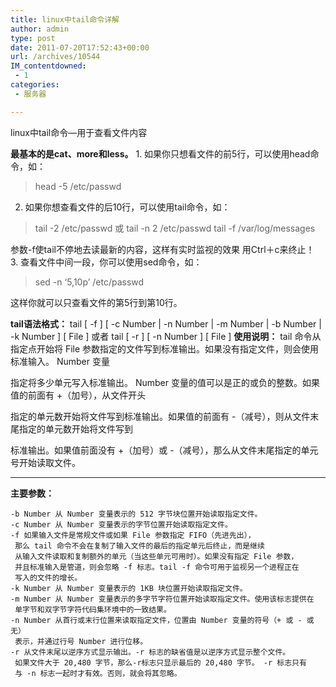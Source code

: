 ```yaml
---
title: linux中tail命令详解
author: admin
type: post
date: 2011-07-20T17:52:43+00:00
url: /archives/10544
IM_contentdowned:
 - 1
categories:
 - 服务器

---
```

linux中tail命令—用于查看文件内容

**最基本的是cat、more和less。**
1. 如果你只想看文件的前5行，可以使用head命令，如：

> head -5 /etc/passwd

2. 如果你想查看文件的后10行，可以使用tail命令，如：

> tail -2 /etc/passwd 或 tail -n 2 /etc/passwd
> tail -f /var/log/messages

参数-f使tail不停地去读最新的内容，这样有实时监视的效果 用Ctrl＋c来终止！
3. 查看文件中间一段，你可以使用sed命令，如：

> sed -n ‘5,10p’ /etc/passwd

这样你就可以只查看文件的第5行到第10行。

**tail语法格式：**
tail \[ -f \] \[ -c Number | -n Number | -m Number | -b Number | -k Number \] [ File ]
或者
tail \[ -r \] \[ -n Number \] [ File ]
**使用说明：**
tail 命令从指定点开始将 File 参数指定的文件写到标准输出。如果没有指定文件，则会使用标准输入。 Number 变量

指定将多少单元写入标准输出。 Number 变量的值可以是正的或负的整数。如果值的前面有 +（加号），从文件开头

指定的单元数开始将文件写到标准输出。如果值的前面有 -（减号），则从文件末尾指定的单元数开始将文件写到

标准输出。如果值前面没有 +（加号）或 -（减号），那么从文件末尾指定的单元号开始读取文件。
****

**主要参数：**

```
-b Number 从 Number 变量表示的 512 字节块位置开始读取指定文件。
-c Number 从 Number 变量表示的字节位置开始读取指定文件。
-f 如果输入文件是常规文件或如果 File 参数指定 FIFO（先进先出），
 那么 tail 命令不会在复制了输入文件的最后的指定单元后终止，而是继续
 从输入文件读取和复制额外的单元（当这些单元可用时）。如果没有指定 File 参数，
 并且标准输入是管道，则会忽略 -f 标志。tail -f 命令可用于监视另一个进程正在
 写入的文件的增长。
-k Number 从 Number 变量表示的 1KB 块位置开始读取指定文件。
-m Number 从 Number 变量表示的多字节字符位置开始读取指定文件。使用该标志提供在
 单字节和双字节字符代码集环境中的一致结果。
-n Number 从首行或末行位置来读取指定文件，位置由 Number 变量的符号（+ 或 - 或无）
 表示，并通过行号 Number 进行位移。
-r 从文件末尾以逆序方式显示输出。-r 标志的缺省值是以逆序方式显示整个文件。
 如果文件大于 20,480 字节，那么-r标志只显示最后的 20,480 字节。 -r 标志只有
 与 -n 标志一起时才有效。否则，就会将其忽略。
```